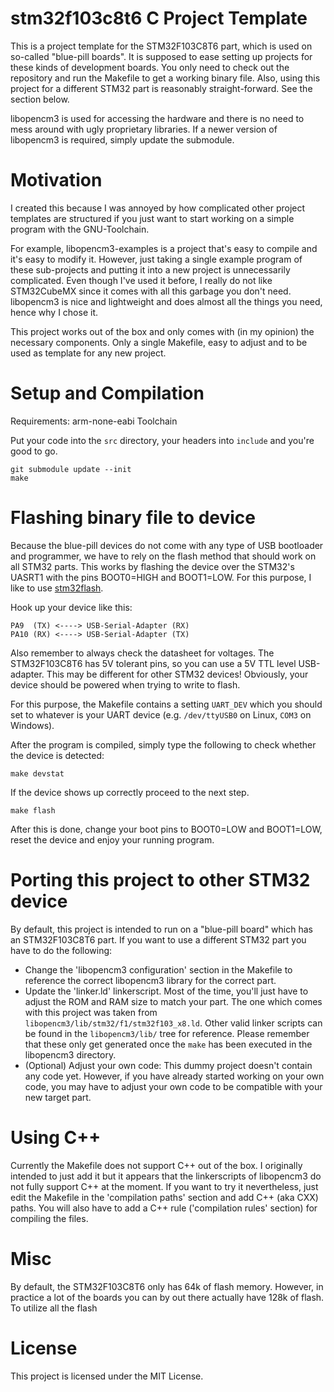 # stm32f103c8t6 C Project Template

This is a project template for the STM32F103C8T6 part, which is used on so-called "blue-pill boards".
It is supposed to ease setting up projects for these kinds of development boards. You only need to check out the repository and run the Makefile to get a working binary file.
Also, using this project for a different STM32 part is reasonably straight-forward. See the section below.

libopencm3 is used for accessing the hardware and there is no need to mess around with ugly proprietary libraries. If a newer version of libopencm3 is required, simply update the submodule.

# Motivation

I created this because I was annoyed by how complicated other project templates are structured if you just want to start working on a simple program with the GNU-Toolchain.

For example, libopencm3-examples is a project that's easy to compile and it's easy to modify it. However, just taking a single example program of these sub-projects and putting it into a new project is unnecessarily complicated.
Even though I've used it before, I really do not like STM32CubeMX since it comes with all this garbage you don't need. libopencm3 is nice and lightweight and does almost all the things you need, hence why I chose it.

This project works out of the box and only comes with (in my opinion) the necessary components. Only a single Makefile, easy to adjust and to be used as template for any new project.

# Setup and Compilation

Requirements: arm-none-eabi Toolchain

Put your code into the `src` directory, your headers into `include` and you're good to go.

```
git submodule update --init
make
```

# Flashing binary file to device

Because the blue-pill devices do not come with any type of USB bootloader and programmer, we have to rely on the flash method that should work on all STM32 parts.
This works by flashing the device over the STM32's UASRT1 with the pins BOOT0=HIGH and BOOT1=LOW. For this purpose, I like to use [stm32flash](https://github.com/ARMinARM/stm32flash).

Hook up your device like this:
```
PA9  (TX) <----> USB-Serial-Adapter (RX)
PA10 (RX) <----> USB-Serial-Adapter (TX)
```
Also remember to always check the datasheet for voltages. The STM32F103C8T6 has 5V tolerant pins, so you can use a 5V TTL level USB-adapter. This may be different for other STM32 devices!
Obviously, your device should be powered when trying to write to flash.

For this purpose, the Makefile contains a setting `UART_DEV` which you should set to whatever is your UART device (e.g. `/dev/ttyUSB0` on Linux, `COM3` on Windows).

After the program is compiled, simply type the following to check whether the device is detected:
```
make devstat
```
If the device shows up correctly proceed to the next step.
```
make flash
```
After this is done, change your boot pins to BOOT0=LOW and BOOT1=LOW, reset the device and enjoy your running program.

# Porting this project to other STM32 device

By default, this project is intended to run on a "blue-pill board" which has an STM32F103C8T6 part. If you want to use a different STM32 part you have to do the following:

- Change the 'libopencm3 configuration' section in the Makefile to reference the correct libopencm3 library for the correct part.
- Update the 'linker.ld' linkerscript. Most of the time, you'll just have to adjust the ROM and RAM size to match your part. The one which comes with this project was taken from `libopencm3/lib/stm32/f1/stm32f103_x8.ld`. Other valid linker scripts can be found in the `libopencm3/lib/` tree for reference. Please remember that these only get generated once the `make` has been executed in the libopencm3 directory.
- (Optional) Adjust your own code: This dummy project doesn't contain any code yet. However, if you have already started working on your own code, you may have to adjust your own code to be compatible with your new target part.

# Using C++

Currently the Makefile does not support C++ out of the box. I originally intended to just add it but it appears that the linkerscripts of libopencm3 do not fully support C++ at the moment.
If you want to try it nevertheless, just edit the Makefile in the 'compilation paths' section and add C++ (aka CXX) paths. You will also have to add a C++ rule ('compilation rules' section) for compiling the files.

# Misc

By default, the STM32F103C8T6 only has 64k of flash memory. However, in practice a lot of the boards you can by out there actually have 128k of flash.
To utilize all the flash

# License

This project is licensed under the MIT License.
